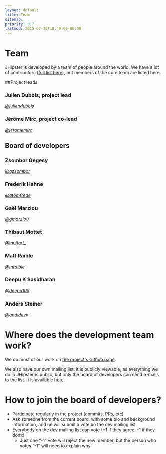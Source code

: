 ```yaml
---
layout: default
title: Team
sitemap:
priority: 0.7
lastmod: 2015-07-30T18:40:00-00:00
---
```


# <i class="fa fa-coffee"></i> Team

JHipster is developed by a team of people around the world. We have a lot of contributors ([full list here](https://github.com/jhipster/generator-jhipster/graphs/contributors)), but members of the core team are listed here.

##Project leads

### Julien Dubois, project lead
_[@juliendubois](https://twitter.com/juliendubois)_

### Jérôme Mirc, project co-lead
_[@jeromemirc](https://twitter.com/jeromemirc)_

## Board of developers

### Zsombor Gegesy
_[@gzsombor](https://twitter.com/gzsombor)_

### Frederik Hahne
_[@atomfrede](https://twitter.com/atomfrede)_

### Gaël Marziou
_[@gmarziou](https://twitter.com/gmarziou)_

### Thibaut Mottet
_[@moifort_](https://twitter.com/moifort_)_

### Matt Raible
_[@mraible](https://twitter.com/mraible)_

### Deepu K Sasidharan
_[@deepu105](https://twitter.com/deepu105)_

### Anders Steiner
_[@andidevv](https://twitter.com/andidevv)_


# Where does the development team work?

We do most of our work on [the project's Github page](https://github.com/jhipster/generator-jhipster).

We also have our own mailing list: it is publicly viewable, as everything we do in JHipster is public, but only the board of developers can send e-mails to the list. It is available [here](https://groups.google.com/forum/?hl=en#!forum/jhipster-dev).

# How to join the board of developers?

- Participate regularly in the project (commits, PRs, etc)
- Ask someone from the current board, with some bio and background information, and he will submit a vote on the dev mailing list
- Everybody on the dev mailing list can vote (+1 if they agree, -1 if they don’t)
    - Just one “-1” vote will reject the new member, but the person who votes “-1” will need to explain why
